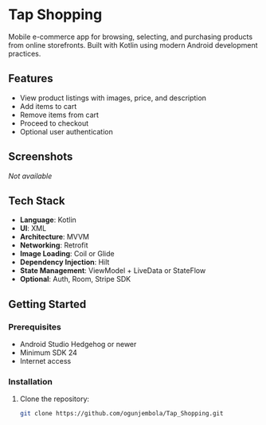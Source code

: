 # Tap Shopping

Mobile e-commerce app for browsing, selecting, and purchasing products from online storefronts. Built with Kotlin using modern Android development practices.

## Features

- View product listings with images, price, and description
- Add items to cart
- Remove items from cart
- Proceed to checkout 
- Optional user authentication

## Screenshots

_Not available_

## Tech Stack

- **Language**: Kotlin
- **UI**: XML 
- **Architecture**: MVVM
- **Networking**: Retrofit
- **Image Loading**: Coil or Glide
- **Dependency Injection**: Hilt 
- **State Management**: ViewModel + LiveData or StateFlow
- **Optional**: Auth, Room, Stripe SDK

## Getting Started

### Prerequisites

- Android Studio Hedgehog or newer
- Minimum SDK 24
- Internet access

### Installation

1. Clone the repository:
   ```bash
   git clone https://github.com/ogunjembola/Tap_Shopping.git
